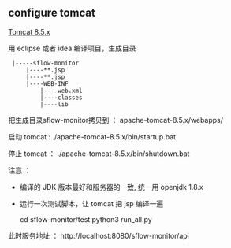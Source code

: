 configure tomcat
----------------

[Tomcat 8.5.x](http://tomcat.apache.org/download-80.cgi)

用 eclipse 或者 idea 编译项目，生成目录

     |-----sflow-monitor  
         |----**.jsp
         |----**.jsp
         |----WEB-INF
             |----web.xml      
             |----classes   
             |----lib

 把生成目录sflow-monitor拷贝到 ： apache-tomcat-8.5.x/webapps/
 
 启动 tomcat : ./apache-tomcat-8.5.x/bin/startup.bat
  
 停止 tomcat ： ./apache-tomcat-8.5.x/bin/shutdown.bat
 
 注意 ： 
 
 * 编译的 JDK 版本最好和服务器的一致, 统一用 openjdk 1.8.x
 * 运行一次测试脚本，让 tomcat 把 jsp 编译一遍
      
      cd sflow-monitor/test
      python3 run_all.py
 
 
 此时服务地址 ： http://localhost:8080/sflow-monitor/api
 
 
 
 